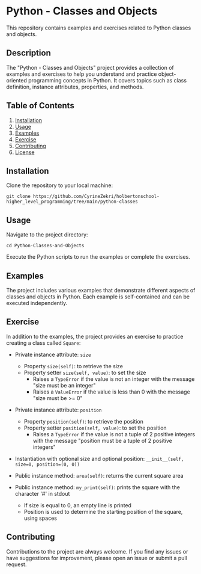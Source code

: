 # Python - Classes and Objects

This repository contains examples and exercises related to Python classes and objects.

## Description

The "Python - Classes and Objects" project provides a collection of examples and exercises to help you understand and practice object-oriented programming concepts in Python. It covers topics such as class definition, instance attributes, properties, and methods.

## Table of Contents

1. [Installation](#installation)
2. [Usage](#usage)
3. [Examples](#examples)
4. [Exercise](#exercise)
5. [Contributing](#contributing)
6. [License](#license)

## Installation

Clone the repository to your local machine:

```
git clone https://github.com/CyrineZekri/holbertonschool-higher_level_programming/tree/main/python-classes
```

## Usage

Navigate to the project directory:

```
cd Python-Classes-and-Objects
```

Execute the Python scripts to run the examples or complete the exercises.

## Examples

The project includes various examples that demonstrate different aspects of classes and objects in Python. Each example is self-contained and can be executed independently.

## Exercise

In addition to the examples, the project provides an exercise to practice creating a class called `Square`:

- Private instance attribute: `size`
  - Property `size(self)`: to retrieve the size
  - Property setter `size(self, value)`: to set the size
    - Raises a `TypeError` if the value is not an integer with the message "size must be an integer"
    - Raises a `ValueError` if the value is less than 0 with the message "size must be >= 0"

- Private instance attribute: `position`
  - Property `position(self)`: to retrieve the position
  - Property setter `position(self, value)`: to set the position
    - Raises a `TypeError` if the value is not a tuple of 2 positive integers with the message "position must be a tuple of 2 positive integers"

- Instantiation with optional size and optional position: `__init__(self, size=0, position=(0, 0))`

- Public instance method: `area(self)`: returns the current square area

- Public instance method: `my_print(self)`: prints the square with the character '#' in stdout
  - If size is equal to 0, an empty line is printed
  - Position is used to determine the starting position of the square, using spaces

## Contributing

Contributions to the project are always welcome. If you find any issues or have suggestions for improvement, please open an issue or submit a pull request.
